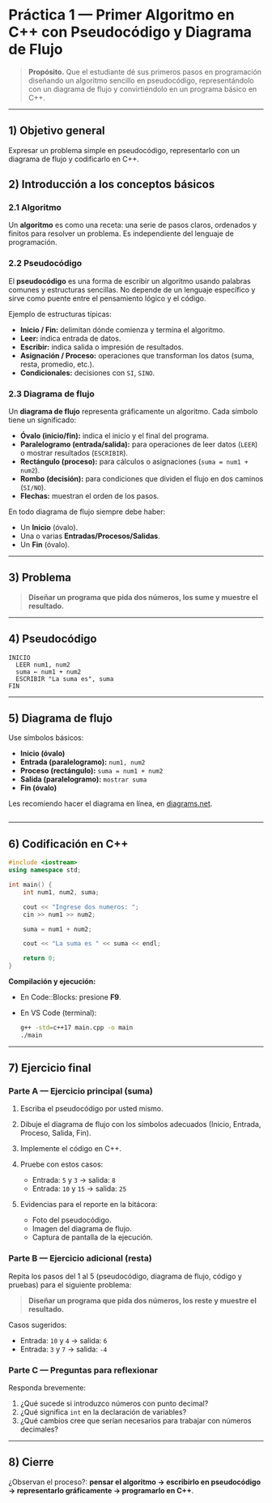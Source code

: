 # Práctica 1 — Primer Algoritmo en C++ con Pseudocódigo y Diagrama de Flujo

> **Propósito.** Que el estudiante dé sus primeros pasos en programación diseñando un algoritmo sencillo en pseudocódigo, representándolo con un diagrama de flujo y convirtiéndolo en un programa básico en C++.

---

## 1) Objetivo general

Expresar un problema simple en pseudocódigo, representarlo con un diagrama de flujo y codificarlo en C++.

## 2) Introducción a los conceptos básicos

### 2.1 Algoritmo

Un **algoritmo** es como una receta: una serie de pasos claros, ordenados y finitos para resolver un problema. Es independiente del lenguaje de programación.

### 2.2 Pseudocódigo

El **pseudocódigo** es una forma de escribir un algoritmo usando palabras comunes y estructuras sencillas. No depende de un lenguaje específico y sirve como puente entre el pensamiento lógico y el código.

Ejemplo de estructuras típicas:

* **Inicio / Fin:** delimitan dónde comienza y termina el algoritmo.
* **Leer:** indica entrada de datos.
* **Escribir:** indica salida o impresión de resultados.
* **Asignación / Proceso:** operaciones que transforman los datos (suma, resta, promedio, etc.).
* **Condicionales:** decisiones con `SI`, `SINO`.

### 2.3 Diagrama de flujo

Un **diagrama de flujo** representa gráficamente un algoritmo. Cada símbolo tiene un significado:

* **Óvalo (inicio/fin):** indica el inicio y el final del programa.
* **Paralelogramo (entrada/salida):** para operaciones de leer datos (`LEER`) o mostrar resultados (`ESCRIBIR`).
* **Rectángulo (proceso):** para cálculos o asignaciones (`suma = num1 + num2`).
* **Rombo (decisión):** para condiciones que dividen el flujo en dos caminos (`SI/NO`).
* **Flechas:** muestran el orden de los pasos.

En todo diagrama de flujo siempre debe haber:

* Un **Inicio** (óvalo).
* Una o varias **Entradas/Procesos/Salidas**.
* Un **Fin** (óvalo).

---

## 3) Problema

> **Diseñar un programa que pida dos números, los sume y muestre el resultado.**

---

## 4) Pseudocódigo

```
INICIO
  LEER num1, num2
  suma ← num1 + num2
  ESCRIBIR "La suma es", suma
FIN
```

---

## 5) Diagrama de flujo

Use símbolos básicos:

* **Inicio (óvalo)**
* **Entrada (paralelogramo):** `num1, num2`
* **Proceso (rectángulo):** `suma = num1 + num2`
* **Salida (paralelogramo):** `mostrar suma`
* **Fin (óvalo)**

Les recomiendo hacer el diagrama en línea, en [diagrams.net](https://www.diagrams.net/).

```
```

---

## 6) Codificación en C++

```cpp
#include <iostream>
using namespace std;

int main() {
    int num1, num2, suma;

    cout << "Ingrese dos numeros: ";
    cin >> num1 >> num2;

    suma = num1 + num2;

    cout << "La suma es " << suma << endl;

    return 0;
}
```

**Compilación y ejecución:**

* En Code::Blocks: presione **F9**.
* En VS Code (terminal):

  ```bash
  g++ -std=c++17 main.cpp -o main
  ./main
  ```

---

## 7) Ejercicio final

### Parte A — Ejercicio principal (suma)

1. Escriba el pseudocódigo por usted mismo.
2. Dibuje el diagrama de flujo con los símbolos adecuados (Inicio, Entrada, Proceso, Salida, Fin).
3. Implemente el código en C++.
4. Pruebe con estos casos:

   * Entrada: `5` y `3` → salida: `8`
   * Entrada: `10` y `15` → salida: `25`
5. Evidencias para el reporte en la bitácora:

   * Foto del pseudocódigo.
   * Imagen del diagrama de flujo.
   * Captura de pantalla de la ejecución.

### Parte B — Ejercicio adicional (resta)

Repita los pasos del 1 al 5 (pseudocódigo, diagrama de flujo, código y pruebas) para el siguiente problema:

> **Diseñar un programa que pida dos números, los reste y muestre el resultado.**

Casos sugeridos:

* Entrada: `10` y `4` → salida: `6`
* Entrada: `3` y `7` → salida: `-4`

### Parte C — Preguntas para reflexionar

Responda brevemente:

1. ¿Qué sucede si introduzco números con punto decimal?
2. ¿Qué significa `int` en la declaración de variables?
3. ¿Qué cambios cree que serían necesarios para trabajar con números decimales?

---

## 8) Cierre

¿Observan el proceso?: **pensar el algoritmo → escribirlo en pseudocódigo → representarlo gráficamente → programarlo en C++**.
